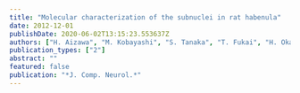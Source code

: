 ```yaml
---
title: "Molecular characterization of the subnuclei in rat habenula"
date: 2012-12-01
publishDate: 2020-06-02T13:15:23.553637Z
authors: ["H. Aizawa", "M. Kobayashi", "S. Tanaka", "T. Fukai", "H. Okamoto"]
publication_types: ["2"]
abstract: ""
featured: false
publication: "*J. Comp. Neurol.*"
---
```



